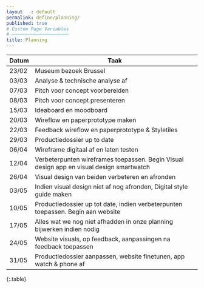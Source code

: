 ```yaml
---
layout   : default
permalink: define/planning/
published: true
# Custom Page Variables
# ─────────────────────
title: Planning
---
```

 
| Datum | Taak                                                                                     |
| ----- | ---------------------------------------------------------------------------------------- |
| 23/02 | Museum bezoek Brussel                                                                    |
| 03/03 | Analyse & technische analyse af                                                          |
| 07/03 | Pitch voor concept voorbereiden                                                          |
| 08/03 | Pitch voor concept presenteren                                                           |
| 15/03 | Ideaboard en moodboard                                                                   |
| 20/03 | Wireflow en paperprototype maken                                                         |
| 22/03 | Feedback wireflow en paperprototype & Styletiles                                         |
| 29/03 | Productiedossier up to date                                                              |
| 06/04 | Wireframe digitaal af en laten testen                                                    |
| 12/04 | Verbeterpunten wireframes toepassen. Begin Visual design app en visual design smartwatch |
| 26/04 | Visual design van beiden verbeteren en afronden                                          |
| 03/05 | Indien visual design niet af nog afronden, Digital style guide maken                     |
| 10/05 | Productiedossier up tot date, indien verbeterpunten toepassen. Begin aan website         |
| 17/05 | Alles wat we nog niet afhadden in onze planning bijwerken indien nodig                   |
| 24/05 | Website visuals, op feedback, aanpassingen na feedback toepassen                         |
| 31/05 | Productiedossier aanpassen, website finetunen, app watch & phone af                      |
{:.table}